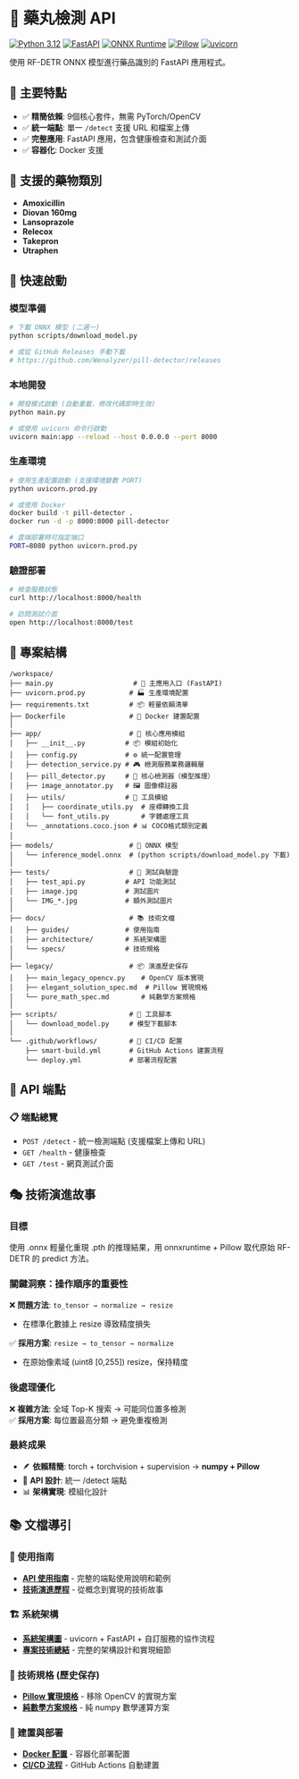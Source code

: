 # 💊 藥丸檢測 API 

[![Python 3.12](https://img.shields.io/badge/python-3.12-blue.svg)](https://www.python.org/downloads/)
[![FastAPI](https://img.shields.io/badge/FastAPI-0.115.13-green.svg)](https://fastapi.tiangolo.com/)
[![ONNX Runtime](https://img.shields.io/badge/ONNX_Runtime-1.22.0-orange.svg)](https://onnxruntime.ai/)
[![Pillow](https://img.shields.io/badge/Pillow-11.2.1-blue.svg)](https://pillow.readthedocs.io/)
[![uvicorn](https://img.shields.io/badge/uvicorn-0.34.3-green.svg)](https://www.uvicorn.org/)

使用 RF-DETR ONNX 模型進行藥品識別的 FastAPI 應用程式。

## 🔧 主要特點

- ✅ **精簡依賴**: 9個核心套件，無需 PyTorch/OpenCV
- ✅ **統一端點**: 單一 `/detect` 支援 URL 和檔案上傳
- ✅ **完整應用**: FastAPI 應用，包含健康檢查和測試介面
- ✅ **容器化**: Docker 支援

## 🏥 支援的藥物類別

- **Amoxicillin** 
- **Diovan 160mg** 
- **Lansoprazole** 
- **Relecox** 
- **Takepron** 
- **Utraphen** 

## 🚀 快速啟動

### 模型準備
```bash
# 下載 ONNX 模型 (二選一)
python scripts/download_model.py

# 或從 GitHub Releases 手動下載
# https://github.com/Wenalyzer/pill-detector/releases
```

### 本地開發
```bash
# 開發模式啟動 (自動重載，修改代碼即時生效)
python main.py

# 或使用 uvicorn 命令行啟動
uvicorn main:app --reload --host 0.0.0.0 --port 8000
```

### 生產環境
```bash
# 使用生產配置啟動 (支援環境變數 PORT)
python uvicorn.prod.py

# 或使用 Docker
docker build -t pill-detector .
docker run -d -p 8000:8000 pill-detector

# 雲端部署時可指定端口
PORT=8080 python uvicorn.prod.py
```

### 驗證部署
```bash
# 檢查服務狀態
curl http://localhost:8000/health

# 訪問測試介面
open http://localhost:8000/test
```

## 📁 專案結構

```
/workspace/
├── main.py                    # 🚀 主應用入口 (FastAPI)
├── uvicorn.prod.py           # 🏭 生產環境配置
├── requirements.txt          # 📦 輕量依賴清單
├── Dockerfile                # 🐳 Docker 建置配置
│
├── app/                      # 📂 核心應用模組
│   ├── __init__.py          # 📦 模組初始化
│   ├── config.py            # ⚙️ 統一配置管理
│   ├── detection_service.py # 🎮 檢測服務業務邏輯層
│   ├── pill_detector.py     # 🎯 核心檢測器（模型推理）
│   ├── image_annotator.py   # 🖼️ 圖像標註器
│   ├── utils/               # 🔧 工具模組
│   │   ├── coordinate_utils.py  # 座標轉換工具
│   │   └── font_utils.py        # 字體處理工具
│   └── _annotations.coco.json # 📊 COCO格式類別定義
│
├── models/                   # 🧠 ONNX 模型
│   └── inference_model.onnx  # (python scripts/download_model.py 下載)
│
├── tests/                    # 🧪 測試與驗證
│   ├── test_api.py          # API 功能測試
│   ├── image.jpg            # 測試圖片
│   └── IMG_*.jpg            # 額外測試圖片
│
├── docs/                     # 📚 技術文檔
│   ├── guides/              # 使用指南
│   ├── architecture/        # 系統架構圖
│   └── specs/               # 技術規格
│
├── legacy/                   # 📦 演進歷史保存
│   ├── main_legacy_opencv.py    # OpenCV 版本實現
│   ├── elegant_solution_spec.md  # Pillow 實現規格
│   └── pure_math_spec.md        # 純數學方案規格
│
├── scripts/                  # 🔧 工具腳本
│   └── download_model.py     # 模型下載腳本
│
└── .github/workflows/        # 🔄 CI/CD 配置
    ├── smart-build.yml       # GitHub Actions 建置流程
    └── deploy.yml            # 部署流程配置
```

## 🔗 API 端點

### 📋 端點總覽
- `POST /detect` - 統一檢測端點 (支援檔案上傳和 URL)
- `GET /health` - 健康檢查
- `GET /test` - 網頁測試介面

## 🎭 技術演進故事

### 目標
使用 .onnx 輕量化重現 .pth 的推理結果，用 onnxruntime + Pillow 取代原始 RF-DETR 的 predict 方法。

### 關鍵洞察：操作順序的重要性

❌ **問題方法**: `to_tensor → normalize → resize`
- 在標準化數據上 resize 導致精度損失

✅ **採用方案**: `resize → to_tensor → normalize`  
- 在原始像素域 (uint8 [0,255]) resize，保持精度

### 後處理優化

❌ **複雜方法**: 全域 Top-K 搜索 → 可能同位置多檢測  
✅ **採用方案**: 每位置最高分類 → 避免重複檢測

### 最終成果

- 🪶 **依賴精簡**: torch + torchvision + supervision → **numpy + Pillow**
- 🔧 **API 設計**: 統一 /detect 端點
- 📊 **架構實現**: 模組化設計

## 📚 文檔導引

### 📖 使用指南
- **[API 使用指南](docs/guides/API_GUIDE.md)** - 完整的端點使用說明和範例
- **[技術演進歷程](docs/guides/TECHNICAL_JOURNEY_COMPACT.md)** - 從概念到實現的技術故事

### 🏗️ 系統架構
- **[系統架構圖](docs/architecture/request_flow.png)** - uvicorn + FastAPI + 自訂服務的協作流程
- **[專案技術總結](docs/specs/PROJECT_SUMMARY.md)** - 完整的架構設計和實現細節

### 🔧 技術規格 (歷史保存)
- **[Pillow 實現規格](legacy/elegant_solution_spec.md)** - 移除 OpenCV 的實現方案
- **[純數學方案規格](legacy/pure_math_spec.md)** - 純 numpy 數學運算方案

### 🚀 建置與部署
- **[Docker 配置](Dockerfile)** - 容器化部署配置
- **[CI/CD 流程](.github/workflows/smart-build.yml)** - GitHub Actions 自動建置

